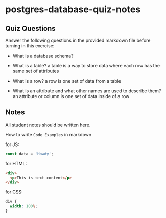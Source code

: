 # postgres-database-quiz-notes

## Quiz Questions

Answer the following questions in the provided markdown file before turning in this exercise:

- What is a database schema?

- What is a table?
  a table is a way to store data where each row has the same set of attributes
- What is a row?
  a row is one set of data from a table
- What is an attribute and what other names are used to describe them?
  an attribute or column is one set of data inside of a row

## Notes

All student notes should be written here.

How to write `Code Examples` in markdown

for JS:

```javascript
const data = 'Howdy';
```

for HTML:

```html
<div>
  <p>This is text content</p>
</div>
```

for CSS:

```css
div {
  width: 100%;
}
```
